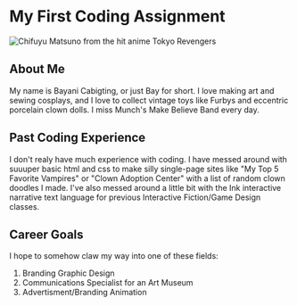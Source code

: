 # My First Coding Assignment
![Chifuyu Matsuno from the hit anime Tokyo Revengers](chifuyu.gif)
## About Me
My name is Bayani Cabigting, or just Bay for short. I love making art and sewing cosplays, and I love to collect vintage toys like Furbys and eccentric porcelain clown dolls. I miss Munch's Make Believe Band every day.
## Past Coding Experience
I don't realy have much experience with coding. I have messed around with suuuper basic html and css to make silly single-page sites like "My Top 5 Favorite Vampires" or "Clown Adoption Center" with a list of random clown doodles I made. I've also messed around a little bit with the Ink interactive narrative text language for previous Interactive Fiction/Game Design classes.
## Career Goals
I hope to somehow claw my way into one of these fields:
1. Branding Graphic Design
2. Communications Specialist for an Art Museum
3. Advertisment/Branding Animation